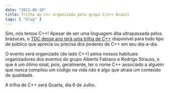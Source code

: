 ```yaml
---
date: "2011-06-10"
title: Trilha de C++ organizada pelo grupo C/C++ Brasil
tags: [ "blog" ]
---
```

Sim, nós temos C++! Apesar de ser uma linguagem dita ultrapassada pelos brazucas, o [TDC desse ano terá uma trilha de C++](http://thedevelopersconference.com.br/tdc/2011/saopaulo/trilha-ccc#programacao) disponível para todo tipo de público que aprecia ou precisa dos poderes de C++ em seu dia-a-dia.

O evento será organizado (do lado C++) pelos nossos habituais organizadores dos eventos do grupo Alberto Fabiano e Rodrigo Strauss, o que é um ótimo sinal, pois, geralmente, ter o nome C++ associado a alguém que nunca compilou um código na vida não é algo que atraia um conteúdo de qualidade.

A trilha de C++ será Quarta, dia 6 de Julho.
